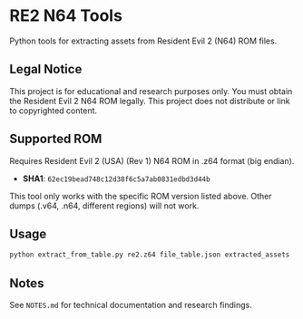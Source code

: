 # RE2 N64 Tools

Python tools for extracting assets from Resident Evil 2 (N64) ROM files.

## Legal Notice

This project is for educational and research purposes only. You must obtain the Resident Evil 2 N64 ROM legally. This project does not distribute or link to copyrighted content.

## Supported ROM

Requires Resident Evil 2 (USA) (Rev 1) N64 ROM in .z64 format (big endian).

- **SHA1**: `62ec19bead748c12d38f6c5a7ab0831edbd3d44b`

This tool only works with the specific ROM version listed above. Other dumps (.v64, .n64, different regions) will not work.

## Usage

```bash
python extract_from_table.py re2.z64 file_table.json extracted_assets
```

## Notes

See `NOTES.md` for technical documentation and research findings.
